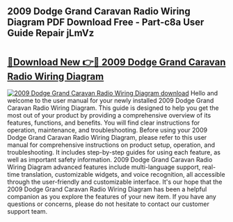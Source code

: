 ## 2009 Dodge Grand Caravan Radio Wiring Diagram PDF Download Free - Part-c8a User Guide Repair jLmVz

# <h2><a href="http://dfsajru.blite.top/?on=2009+Dodge+Grand+Caravan+Radio+Wiring+Diagram">🔗Download New 👉🔴 2009 Dodge Grand Caravan Radio Wiring Diagram</a></h2>

[![2009 Dodge Grand Caravan Radio Wiring Diagram download](https://i.imgur.com/lujVjoI.png)](http://dfsajru.blite.top/?on=2009+Dodge+Grand+Caravan+Radio+Wiring+Diagram)
Hello and welcome to the user manual for your newly installed 2009 Dodge Grand Caravan Radio Wiring Diagram. This guide is designed to help you get the most out of your product by providing a comprehensive overview of its features, functions, and benefits. You will find clear instructions for operation, maintenance, and troubleshooting. Before using your 2009 Dodge Grand Caravan Radio Wiring Diagram, please refer to this user manual for comprehensive instructions on product setup, operation, and troubleshooting. It includes step-by-step guides for using each feature, as well as important safety information. 2009 Dodge Grand Caravan Radio Wiring Diagram advanced features include multi-language support, real-time translation, customizable widgets, and voice recognition, all accessible through the user-friendly and customizable interface. It's our hope that the 2009 Dodge Grand Caravan Radio Wiring Diagram has been a helpful companion as you explore the features of your new item. If you have any questions or concerns, please do not hesitate to contact our customer support team.
